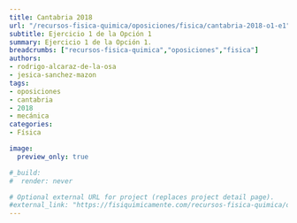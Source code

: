 ```yaml
---
title: Cantabria 2018
url: "/recursos-fisica-quimica/oposiciones/fisica/cantabria-2018-o1-e1"
subtitle: Ejercicio 1 de la Opción 1
summary: Ejercicio 1 de la Opción 1.
breadcrumbs: ["recursos-fisica-quimica","oposiciones","fisica"]
authors:
- rodrigo-alcaraz-de-la-osa
- jesica-sanchez-mazon
tags:
- oposiciones
- cantabria
- 2018
- mecánica
categories:
- Física

image:
  preview_only: true

#_build:
#  render: never

# Optional external URL for project (replaces project detail page).
#external_link: "https://fisiquimicamente.com/recursos-fisica-quimica/oposiciones/fisica/cantabria-2018-o1-e1/cantabria-2018-o1-e1.pdf"
---
```


<!-- <iframe src="https://docs.google.com/viewer?url=https://fisiquimicamente.com/recursos-fisica-quimica/oposiciones/fisica/cantabria-2018-o1-e1/cantabria-2018-o1-e1.pdf&embedded=true" style="width: 100vw; height: 500px; position: relative; left: 50%; right: 50%; margin-left: -50vw; margin-right: -50vw;" frameborder="0"></iframe> -->

<div id="adobe-dc-view" style="width: 100vw; position: relative; left: 50%; right: 50%; margin-left: -50vw; margin-right: -50vw;"></div>
<script src="https://documentcloud.adobe.com/view-sdk/viewer.js"></script>
<script type="text/javascript">
	document.addEventListener("adobe_dc_view_sdk.ready", function(){ 
		var adobeDCView = new AdobeDC.View({clientId: "5b6be996ab824b0e8113830d11740fa3", divId: "adobe-dc-view"});
		adobeDCView.previewFile({
			content:{location: {url: "https://fisiquimicamente.com/recursos-fisica-quimica/oposiciones/fisica/cantabria-2018-o1-e1/cantabria-2018-o1-e1.pdf"}},
			metaData:{fileName: "cantabria-2018-o1-e1.pdf"}
		}, {embedMode: "IN_LINE"});
	});
</script>